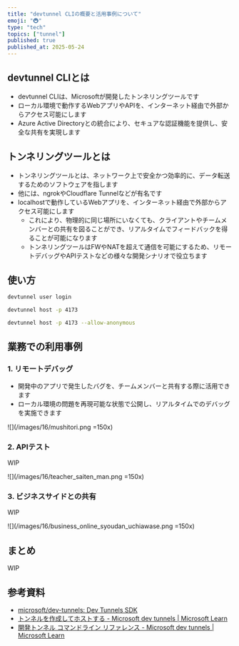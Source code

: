 ```yaml
---
title: "devtunnel CLIの概要と活用事例について"
emoji: "🚇"
type: "tech"
topics: ["tunnel"]
published: true
published_at: 2025-05-24
---
```


## devtunnel CLIとは

- devtunnel CLIは、Microsoftが開発したトンネリングツールです
- ローカル環境で動作するWebアプリやAPIを、インターネット経由で外部からアクセス可能にします
- Azure Active Directoryとの統合により、セキュアな認証機能を提供し、安全な共有を実現します

## トンネリングツールとは

- トンネリングツールとは、ネットワーク上で安全かつ効率的に、データ転送するためのソフトウェアを指します
- 他には、ngrokやCloudflare Tunnelなどが有名です
- localhostで動作しているWebアプリを、インターネット経由で外部からアクセス可能にします
  - これにより、物理的に同じ場所にいなくても、クライアントやチームメンバーとの共有を図ることができ、リアルタイムでフィードバックを得ることが可能になります
  - トンネリングツールはFWやNATを超えて通信を可能にするため、リモートデバッグやAPIテストなどの様々な開発シナリオで役立ちます

## 使い方

```bash
devtunnel user login
```

```bash
devtunnel host -p 4173
```

```bash
devtunnel host -p 4173 --allow-anonymous
```

## 業務での利用事例

### 1. リモートデバッグ

- 開発中のアプリで発生したバグを、チームメンバーと共有する際に活用できます
- ローカル環境の問題を再現可能な状態で公開し、リアルタイムでのデバッグを実施できます

![](/images/16/mushitori.png =150x)

### 2. APIテスト

WIP

![](/images/16/teacher_saiten_man.png =150x)

### 3. ビジネスサイドとの共有

WIP

![](/images/16/business_online_syoudan_uchiawase.png =150x)

## まとめ

WIP

## 参考資料

- [microsoft/dev-tunnels: Dev Tunnels SDK](https://github.com/microsoft/dev-tunnels)
- [トンネルを作成してホストする - Microsoft dev tunnels | Microsoft Learn](https://learn.microsoft.com/ja-jp/azure/developer/dev-tunnels/get-started?tabs=linux)
- [開発トンネル コマンドライン リファレンス - Microsoft dev tunnels | Microsoft Learn](https://learn.microsoft.com/ja-jp/azure/developer/dev-tunnels/cli-commands)
